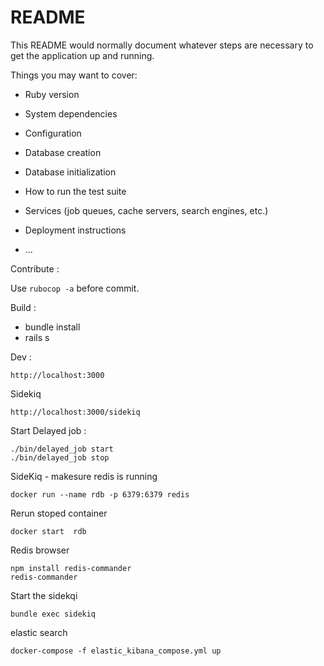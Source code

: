# README

This README would normally document whatever steps are necessary to get the
application up and running.

Things you may want to cover:

* Ruby version

* System dependencies

* Configuration

* Database creation

* Database initialization

* How to run the test suite

* Services (job queues, cache servers, search engines, etc.)

* Deployment instructions

* ...

Contribute :

Use ```rubocop -a``` before commit.

Build :
- bundle install
- rails s

Dev :

```
http://localhost:3000
```
Sidekiq
```
http://localhost:3000/sidekiq
```
Start Delayed job :
```
./bin/delayed_job start
./bin/delayed_job stop
```

SideKiq - makesure redis is running
```
docker run --name rdb -p 6379:6379 redis
```
Rerun stoped container
```
docker start  rdb
```
Redis browser
```
npm install redis-commander
redis-commander
```
Start the sidekqi
```
bundle exec sidekiq
```

elastic search
```
docker-compose -f elastic_kibana_compose.yml up
```
